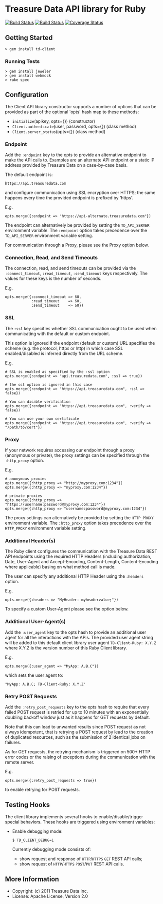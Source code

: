 # Treasure Data API library for Ruby

[<img src="https://travis-ci.org/treasure-data/td-client-ruby.svg?branch=master" alt="Build Status" />](https://travis-ci.org/treasure-data/td-client-ruby)
[<img src="https://ci.appveyor.com/api/projects/status/github/treasure-data/td-client-ruby?branch=master&svg=true" alt="Build Status" />](https://ci.appveyor.com/project/treasure-data/td-client-ruby/branch/master)
[<img src="https://coveralls.io/repos/treasure-data/td-client-ruby/badge.svg?branch=master&service=github" alt="Coverage Status" />](https://coveralls.io/github/treasure-data/td-client-ruby?branch=master)

## Getting Started

    > gem install td-client

### Running Tests

    > gem install jeweler
    > gem install webmock
    > rake spec

## Configuration

The Client API library constructor supports a number of options that can
be provided as part of the optional 'opts' hash map to these methods:

- `initialize`(apikey, opts={}) (constructor)
- `Client.authenticate`(user, password, opts={}) (class method)
- `Client.server_status`(opts={}) (class method)

### Endpoint

Add the `:endpoint` key to the opts to provide an alternative endpoint to make
the API calls to. Examples are an alternate API endpoint or a static IP address
provided by Treasure Data on a case-by-case basis.

The default endpoint is:

    https://api.treasuredata.com

and configure communication using SSL encryption over HTTPS; the same happens
every time the provided endpoint is prefixed by 'https'.

E.g.

    opts.merge({:endpoint => "https://api-alternate.treasuredata.com"})

The endpoint can alternatively be provided by setting the `TD_API_SERVER`
environment variable. The `:endpoint` option takes precedence over the
`TD_API_SERVER` environment variable setting.

For communication through a Proxy, please see the Proxy option below.

### Connection, Read, and Send Timeouts

The connection, read, and send timeouts can be provided via the
`:connect_timeout`, `:read_timeout`, `:send_timeout` keys respectively.
The values for these keys is the number of seconds.

E.g.

    opts.merge({:connect_timeout => 60,
                :read_timeout    => 60,
                :send_timeout    => 60})

### SSL

The `:ssl` key specifies whether SSL communication ought to be used when
communicating with the default or custom endpoint.

This option is ignored if the endpoint (default or custom) URL specifies the
scheme (e.g. the protocol, https or http) in which case SSL enabled/disabled is
inferred directly from the URL scheme.

E.g.

    # SSL is enabled as specified by the :ssl option
    opts.merge({:endpoint => "api.treasuredata.com", :ssl => true})

    # the ssl option is ignored in this case
    opts.merge({:endpoint => "https://api.treasuredata.com", :ssl => false})

    # You can disable verification
    opts.merge({:endpoint => "https://api.treasuredata.com", :verify => false})

    # You can use your own certificate
    opts.merge({:endpoint => "https://api.treasuredata.com", :verify => "/path/to/cert"})

### Proxy

If your network requires accessing our endpoint through a proxy (anonymous or
private), the proxy settings can be specified through the `:http_proxy` option.

E.g.

    # anonymous proxies
    opts.merge({:http_proxy => "http://myproxy.com:1234"})
    opts.merge({:http_proxy => "myproxy.com:1234"})

    # private proxies
    opts.merge({:http_proxy => "https://username:password@myproxy.com:1234"})
    opts.merge({:http_proxy => "username:password@myproxy.com:1234"})

The proxy settings can alternatively be provided by setting the `HTTP_PROXY`
environment variable. The `:http_proxy` option takes precedence over the
`HTTP_PROXY` environment variable setting.

### Additional Header(s)

The Ruby client configures the communication with the Treasure Data REST API
endpoints using the required HTTP Headers (including authorization, Date,
User-Agent and Accept-Encoding, Content-Length, Content-Encoding where
applicable) basing on what method call is made.

The user can specify any additional HTTP Header using the `:headers` option.

E.g.

    opts.merge({:headers => "MyHeader: myheadervalue;"})

To specify a custom User-Agent please see the option below.

### Additional User-Agent(s)

Add the `:user_agent` key to the opts hash to provide an additional user agent
for all the interactions with the APIs.
The provided user agent string will be added to this default client library user
agent `TD-Client-Ruby: X.Y.Z` where X.Y.Z is the version number of this Ruby
Client library.

E.g.

    opts.merge({:user_agent => "MyApp: A.B.C"})

which sets the user agent to:

    "MyApp: A.B.C; TD-Client-Ruby: X.Y.Z"

### Retry POST Requests

Add the `:retry_post_requests` key to the opts hash to require that every
failed POST request is retried for up to 10 minutes with an exponentially
doubling backoff window just as it happens for GET requests by default.

Note that this can lead to unwanted results since POST request as not always
idempotent, that is retrying a POST request by lead to the creation of
duplicated resources, such as the submission of 2 identical jobs on failures.

As for GET requests, the retrying mechanism is triggered on 500+ HTTP error
codes or the raising of exceptions during the communication with the remote
server.

E.g.

    opts.merge({:retry_post_requests => true})

to enable retrying for POST requests.

## Testing Hooks

The client library implements several hooks to enable/disable/trigger special
behaviors. These hooks are triggered using environment variables:

- Enable debugging mode:

  `$ TD_CLIENT_DEBUG=1`

  Currently debugging mode consists of:

  - show request and response of `HTTP`/`HTTPS` `GET` REST API calls;
  - show request of `HTTP`/`HTTPS` `POST`/`PUT` REST API calls.

## More Information

- Copyright: (c) 2011 Treasure Data Inc.
- License: Apache License, Version 2.0
